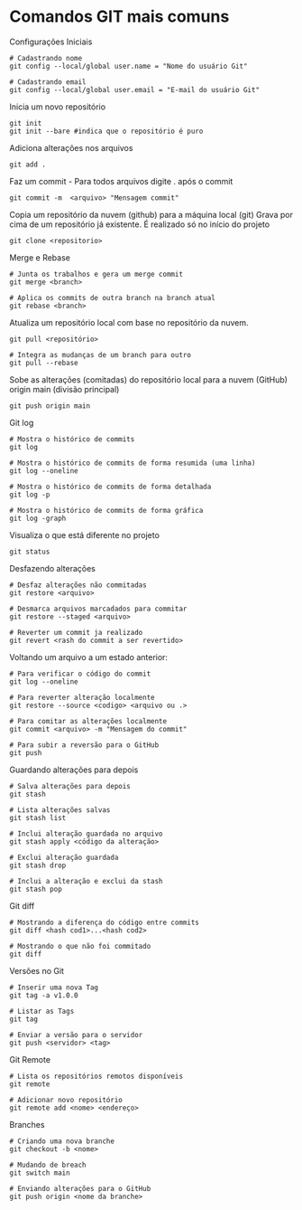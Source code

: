 # Comandos GIT mais comuns

Configurações Iniciais
```
# Cadastrando nome
git config --local/global user.name = "Nome do usuário Git" 

# Cadastrando email
git config --local/global user.email = "E-mail do usuário Git"

```

Inicia um novo repositório
```
git init
git init --bare #indica que o repositório é puro
```

Adiciona alterações nos arquivos
```
git add .
```

Faz um commit - Para todos arquivos digite . após o commit
```
git commit -m  <arquivo> "Mensagem commit"
```

Copia um repositório da nuvem (github) para a máquina local (git)
Grava por cima de um repositório já existente.
É realizado só no início do projeto
```
git clone <repositorio>
```

Merge e Rebase
```
# Junta os trabalhos e gera um merge commit
git merge <branch>

# Aplica os commits de outra branch na branch atual
git rebase <branch>
```

Atualiza um repositório local com base no repositório da nuvem.
```
git pull <repositório>

# Integra as mudanças de um branch para outro
git pull --rebase
```

Sobe as alterações (comitadas) do repositório local para a nuvem (GitHub)
origin main (divisão principal)
```
git push origin main
```

Git log
```
# Mostra o histórico de commits
git log

# Mostra o histórico de commits de forma resumida (uma linha)
git log --oneline

# Mostra o histórico de commits de forma detalhada
git log -p

# Mostra o histórico de commits de forma gráfica
git log -graph
```

Visualiza o que está diferente no projeto
```
git status
```

Desfazendo alterações
```
# Desfaz alterações não commitadas
git restore <arquivo>

# Desmarca arquivos marcadados para commitar
git restore --staged <arquivo>

# Reverter um commit ja realizado
git revert <rash do commit a ser revertido>
```

Voltando um arquivo a um estado anterior:
```
# Para verificar o código do commit
git log --oneline

# Para reverter alteração localmente
git restore --source <codigo> <arquivo ou .>

# Para comitar as alterações localmente
git commit <arquivo> -m "Mensagem do commit"

# Para subir a reversão para o GitHub
git push
```

Guardando alterações para depois
```
# Salva alterações para depois
git stash

# Lista alterações salvas
git stash list

# Inclui alteração guardada no arquivo
git stash apply <código da alteração>

# Exclui alteração guardada
git stash drop

# Inclui a alteração e exclui da stash
git stash pop
```

Git diff
```
# Mostrando a diferença do código entre commits
git diff <hash cod1>...<hash cod2>

# Mostrando o que não foi commitado
git diff
```

Versões no Git
```
# Inserir uma nova Tag
git tag -a v1.0.0

# Listar as Tags
git tag

# Enviar a versão para o servidor
git push <servidor> <tag>
```

Git Remote
```
# Lista os repositórios remotos disponíveis
git remote

# Adicionar novo repositório
git remote add <nome> <endereço>
```

Branches
```
# Criando uma nova branche
git checkout -b <nome>

# Mudando de breach
git switch main

# Enviando alterações para o GitHub
git push origin <nome da branche>

```